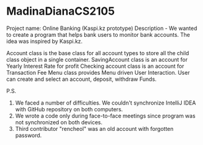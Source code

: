 # MadinaDianaCS2105

Project name: Online Banking (Kaspi.kz prototype)
Description - We wanted to create a program that helps bank users to monitor bank accounts. The idea was inspired by Kaspi.kz. 

Account class is the base class for all account types to store all the child class object in a single container.
SavingAccount class is an account for Yearly Interest Rate for profit
Checking account class is an account for Transaction Fee
Menu class provides Menu driven User Interaction. User can create and select an account, deposit, withdraw Funds. 

P.S. 
1. We faced a number of difficulties. We couldn't synchronize IntelliJ IDEA with GitHub repository on both computers.
2. We wrote a code only during face-to-face meetings since program was not synchronized on both devices.
3. Third contributor "rencheol" was an old account with forgotten password. 
